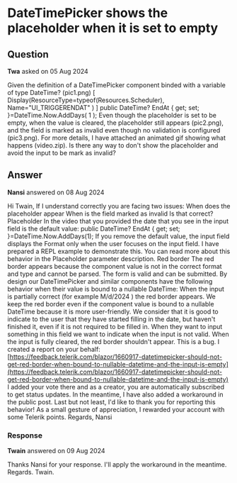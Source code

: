 # DateTimePicker shows the placeholder when it is set to empty

## Question

**Twa** asked on 05 Aug 2024

Given the definition of a DateTimePicker component binded with a variable of type DateTime? (pic1.png) <FormItem Field="@nameof(CronTriggerViewModel.EndAt)"> <Template> <label for="endat" class="k-label k-form-label"> @L10n["UI-TRIGGERENDAT"] </label> <div class="k-form-field-wrap"> <TelerikDateTimePicker @bind-Value="@CronTriggerVM.EndAt" Placeholder=" " Id="endat" Format="G" /> </div> </Template> </FormItem> [ Display(ResourceType=typeof(Resources.Scheduler), Name="UI_TRIGGERENDAT" ) ] public DateTime? EndAt { get; set; }=DateTime.Now.AddDays( 1 ); Even though the placeholder is set to be empty, when the value is cleared, the placeholder still appears (pic2.png), and the field is marked as invalid even though no validation is configured (pic3.png). For more details, I have attached an animated gif showing what happens (video.zip). Is there any way to don't show the placeholder and avoid the input to be mark as invalid?

## Answer

**Nansi** answered on 08 Aug 2024

Hi Twain, If I understand correctly you are facing two issues: When does the placeholder appear When is the field marked as invalid Is that correct? Placeholder In the video that you provided the date that you see in the input field is the default value: public DateTime? EndAt { get; set; }=DateTime.Now.AddDays(1); If you remove the default value, the input field displays the Format only when the user focuses on the input field. I have prepared a REPL example to demonstrate this. You can read more about this behavior in the Placeholder parameter description. Red border The red border appears because the component value is not in the correct format and type and cannot be parsed. The form is valid and can be submitted. By design our DateTimePicker and similar components have the following behavior when their value is bound to a nullable DateTime: When the input is partially correct (for example M/d/2024 ) the red border appears. We keep the red border even if the component value is bound to a nullable DateTime because it is more user-friendly. We consider that it is good to indicate to the user that they have started filling in the date, but haven't finished it, even if it is not required to be filled in. When they want to input something in this field we want to indicate when the input is not valid. When the input is fully cleared, the red border shouldn't appear. This is a bug. I created a report on your behalf: [https://feedback.telerik.com/blazor/1660917-datetimepicker-should-not-get-red-border-when-bound-to-nullable-datetime-and-the-input-is-empty](https://feedback.telerik.com/blazor/1660917-datetimepicker-should-not-get-red-border-when-bound-to-nullable-datetime-and-the-input-is-empty) I added your vote there and as a creator, you are automatically subscribed to get status updates. In the meantime, I have also added a workaround in the public post. Last but not least, I'd like to thank you for reporting this behavior! As a small gesture of appreciation, I rewarded your account with some Telerik points. Regards, Nansi

### Response

**Twain** answered on 09 Aug 2024

Thanks Nansi for your response. I'll apply the workaround in the meantime. Regards. Twain.
